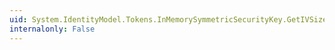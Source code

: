 ```yaml
---
uid: System.IdentityModel.Tokens.InMemorySymmetricSecurityKey.GetIVSize(System.String)
internalonly: False
---
```

